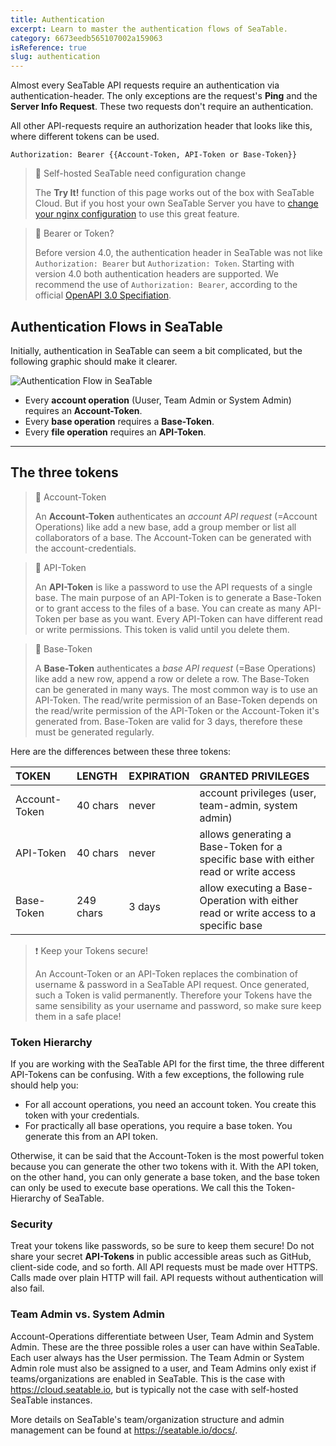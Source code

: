```yaml
---
title: Authentication
excerpt: Learn to master the authentication flows of SeaTable.
category: 6673eedb565107002a159063
isReference: true
slug: authentication
---
```


<style>
.markdown-body {
	--markdown-title-marginTop: 2em;
}
</style>

Almost every SeaTable API requests require an authentication via authentication-header. The only exceptions are the request's **Ping** and the **Server Info Request**. These two requests don't require an authentication.

All other API-requests require an authorization header that looks like this, where different tokens can be used.

`Authorization: Bearer {{Account-Token, API-Token or Base-Token}}`

> 🚧 Self-hosted SeaTable need configuration change
>
> The **Try It!** function of this page works out of the box with SeaTable Cloud. But if you host your own SeaTable Server you have to [change your nginx configuration](/reference/requirement-self-hosted) to use this great feature.

> 📘 Bearer or Token?
>
> Before version 4.0, the authentication header in SeaTable was not like `Authorization: Bearer` but `Authorization: Token`. Starting with version 4.0 both authentication headers are supported. We recommend the use of `Authorization: Bearer`, according to the official [OpenAPI 3.0 Specifiation](https://swagger.io/docs/specification/authentication/bearer-authentication/).

## Authentication Flows in SeaTable

Initially, authentication in SeaTable can seem a bit complicated, but the following graphic should make it clearer.

![Authentication Flow in SeaTable](https://seatable.io/wp-content/uploads/2023/03/authentication-flow-in-seatable2.png)

- Every **account operation** (Uuser, Team Admin or System Admin) requires an **Account-Token**.
- Every **base operation** requires a **Base-Token**.
- Every **file operation** requires an **API-Token**.

---

## The three tokens

> 📘 Account-Token
>
> An **Account-Token** authenticates an _account API request_ (=Account Operations) like add a new base, add a group member or list all collaborators of a base. The Account-Token can be generated with the account-credentials.

> 📘 API-Token
>
> An **API-Token** is like a password to use the API requests of a single base. The main purpose of an API-Token is to generate a Base-Token or to grant access to the files of a base.
> You can create as many API-Token per base as you want. Every API-Token can have different read or write permissions. This token is valid until you delete them.

> 📘 Base-Token
>
> A **Base-Token** authenticates a _base API request_ (=Base Operations) like add a new row, append a row or delete a row. The Base-Token can be generated in many ways. The most common way is to use an API-Token.
> The read/write permission of an Base-Token depends on the read/write permission of the API-Token or the Account-Token it's generated from. Base-Token are valid for 3 days, therefore these must be generated regularly.

Here are the differences between these three tokens:

| TOKEN         | LENGTH    | EXPIRATION | GRANTED PRIVILEGES                                                                   |
| :------------ | :-------- | :--------- | :----------------------------------------------------------------------------------- |
| Account-Token | 40 chars  | never      | account privileges (user, team-admin, system admin)                                  |
| API-Token     | 40 chars  | never      | allows generating a Base-Token for a specific base with either read or write access  |
| Base-Token    | 249 chars | 3 days     | allow executing a Base-Operation with either read or write access to a specific base |

> ❗ Keep your Tokens secure!
>
> An Account-Token or an API-Token replaces the combination of username & password in a SeaTable API request. Once generated, such a Token is valid permanently.
> Therefore your Tokens have the same sensibility as your username and password, so make sure keep them in a safe place!

### Token Hierarchy

If you are working with the SeaTable API for the first time, the three different API-Tokens can be confusing. With a few exceptions, the following rule should help you:

- For all account operations, you need an account token. You create this token with your credentials.
- For practically all base operations, you require a base token. You generate this from an API token.

Otherwise, it can be said that the Account-Token is the most powerful token because you can generate the other two tokens with it. With the API token, on the other hand, you can only generate a base token, and the base token can only be used to execute base operations. We call this the Token-Hierarchy of SeaTable.

### Security

Treat your tokens like passwords, so be sure to keep them secure! Do not share your secret **API-Tokens** in public accessible areas such as GitHub, client-side code, and so forth. All API requests must be made over HTTPS. Calls made over plain HTTP will fail. API requests without authentication will also fail.

### Team Admin vs. System Admin

Account-Operations differentiate between User, Team Admin and System Admin. These are the three possible roles a user can have within SeaTable. Each user always has the User permission. The Team Admin or System Admin role must also be assigned to a user, and Team Admins only exist if teams/organizations are enabled in SeaTable. This is the case with <https://cloud.seatable.io>, but is typically not the case with self-hosted SeaTable instances.

More details on SeaTable's team/organization structure and admin management can be found at <https://seatable.io/docs/>.
